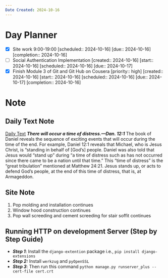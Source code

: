 ```yaml
---
Date Created: 2024-10-16
---
```

# Day Planner
- [x] Site work 9:00-19:00  [scheduled:: 2024-10-16]  [due:: 2024-10-16]  [completion:: 2024-10-16]
- [ ] Social Authentication Implementation  [created:: 2024-10-16]  [start:: 2024-10-16]  [scheduled:: 2024-10-16]  [due:: 2024-10-17]
- [x] Finish Module 3 of Git and Git Hub on Cousera  [priority:: high]  [created:: 2024-10-16]  [start:: 2024-10-16]  [scheduled:: 2024-10-16]  [due:: 2024-10-17]  [completion:: 2024-10-16]
# Note
## Daily Text Note
[Daily Text](https://www.jw.org/finder?srcid=jwlshare&wtlocale=E&prefer=lang&docid=1102024209&par=48)
***There will occur a time of distress.—Dan. 12:1***
The book of Daniel reveals the sequence of exciting events that will occur during the time of the end. For example, Daniel 12:1 reveals that Michael, who is Jesus Christ, is “standing in behalf of [God’s] people. Daniel was also told that Jesus would “stand up” during “a time of distress such as has not occurred since there came to be a nation until that time.” This “time of distress” is the “great tribulation” mentioned at Matthew 24:21. Jesus stands up, or acts to defend God’s people, at the end of this time of distress, that is, at Armageddon.

## Site Note
1. Pop molding and installation continues 
2. Window hood construction continues
3. Pop wall screeding and cement screeding for stair soffit continues

## Running HTTP on development Server (Step by Step Guide)
- ***Step 1***: Install the `django-extention` package i.e., `pip install django-extensions`
- ***Step 2:*** Install `werkzug` and `pyOpenSSL` 
- ***Step 3***: Then run this command `python manage.py runserver_plus --cert-file cert.crt`